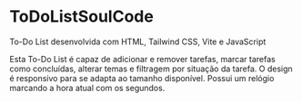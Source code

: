 # ToDoListSoulCode
To-Do List desenvolvida com HTML, Tailwind CSS, Vite e JavaScript

Esta To-Do List é capaz de adicionar e remover tarefas, marcar tarefas como concluídas, alterar temas e filtragem por situação da tarefa.
O design é responsivo para se adapta ao tamanho disponível.
Possui um relógio marcando a hora atual com os segundos.
